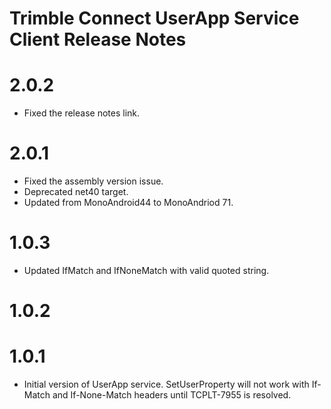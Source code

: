 # Trimble Connect UserApp Service Client Release Notes

# 2.0.2
* Fixed the release notes link.

# 2.0.1
* Fixed the assembly version issue.
* Deprecated net40 target.
* Updated from MonoAndroid44 to MonoAndriod 71.

# 1.0.3
* Updated IfMatch and IfNoneMatch with valid quoted string.

# 1.0.2
# 1.0.1
* Initial version of UserApp service. SetUserProperty will not work with If-Match and If-None-Match headers until TCPLT-7955 is resolved. 
